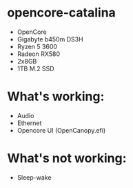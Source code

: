 # opencore-catalina
* OpenCore
* Gigabyte b450m DS3H
* Ryzen 5 3600
* Radeon RX580
* 2x8GB 
* 1TB M.2 SSD

# What's working:
* Audio
* Ethernet
* Opencore UI (OpenCanopy.efi)

# What's not working:
* Sleep-wake
